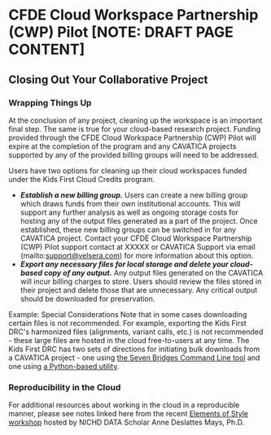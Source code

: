# CFDE Cloud Workspace Partnership (CWP) Pilot [NOTE: DRAFT PAGE CONTENT]
## Closing Out Your Collaborative Project

### Wrapping Things Up
At the conclusion of any project, cleaning up the workspace is an important final step. The same is true for your cloud-based research project. Funding provided through the CFDE Cloud Workspace Partnership (CWP) Pilot will expire at the completion of the program and any CAVATICA projects supported by any of the provided billing groups will need to be addressed.

Users have two options for cleaning up their cloud workspaces funded under the Kids First Cloud Credits program.
- ___Establish a new billing group.___ Users can create a new billing group which draws funds from their own institutional accounts. This will support any further analysis as well as ongoing storage costs for hosting any of the output files generated as a part of the project. Once established, these new billing groups can be switched in for any CAVATICA project. Contact your CFDE Cloud Workspace Partnership (CWP) Pilot support contact at XXXXX or CAVATICA Support via email (mailto:support@velsera.com) for more information about this option.
- ___Export any necessary files for local storage and delete your cloud-based copy of any output.___ Any output files generated on the CAVATICA will incur billing charges to store. Users should review the files stored in their project and delete those that are unnecessary. Any critical output should be downloaded for preservation.

Example: Special Considerations
Note that in some cases downloading certain files is not recommended.  For example, exporting the Kids First DRC's harmonized files (alignments, variant calls, etc.) is not recommended - these large files are hosted in the cloud free-to-users at any time. The Kids First DRC has two sets of directions for initiating bulk downloads from a CAVATICA project - one using [the Seven Bridges Command Line tool](https://www.notion.so/d3b/Bulk-Download-Instructions-567c7582ec1641d8b3f3659b746be831) and one using [a Python-based utility](https://github.com/kids-first/kf-cavatica-python-tools).

### Reproducibility in the Cloud
For additional resources about working in the cloud in a reproducible manner, please see notes linked here from the recent [Elements of Style workshop](https://github.com/NIH-NICHD/Elements-of-Style-Workflow-Creation-Maintenance) hosted by NICHD DATA Scholar Anne Deslattes Mays, Ph.D.
